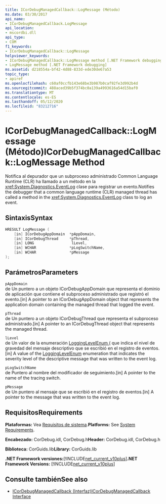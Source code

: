 ```yaml
---
title: ICorDebugManagedCallback::LogMessage (Método)
ms.date: 03/30/2017
api_name:
- ICorDebugManagedCallback.LogMessage
api_location:
- mscordbi.dll
api_type:
- COM
f1_keywords:
- ICorDebugManagedCallback::LogMessage
helpviewer_keywords:
- ICorDebugManagedCallback::LogMessage method [.NET Framework debugging]
- LogMessage method [.NET Framework debugging]
ms.assetid: d218554a-bf42-4d88-833d-ede30de67a53
topic_type:
- apiref
ms.openlocfilehash: c60af0ccfb143e68be3b987b0caf92fe3d992b4d
ms.sourcegitcommit: 488aced39b5f374bc0a139a4993616a54d15baf0
ms.translationtype: MT
ms.contentlocale: es-ES
ms.lasthandoff: 05/12/2020
ms.locfileid: "83212716"
---
```

# <a name="icordebugmanagedcallbacklogmessage-method"></a><span data-ttu-id="f6d36-102">ICorDebugManagedCallback::LogMessage (Método)</span><span class="sxs-lookup"><span data-stu-id="f6d36-102">ICorDebugManagedCallback::LogMessage Method</span></span>
<span data-ttu-id="f6d36-103">Notifica al depurador que un subproceso administrado Common Language Runtime (CLR) ha llamado a un método en la <xref:System.Diagnostics.EventLog> clase para registrar un evento.</span><span class="sxs-lookup"><span data-stu-id="f6d36-103">Notifies the debugger that a common language runtime (CLR) managed thread has called a method in the <xref:System.Diagnostics.EventLog> class to log an event.</span></span>  
  
## <a name="syntax"></a><span data-ttu-id="f6d36-104">Sintaxis</span><span class="sxs-lookup"><span data-stu-id="f6d36-104">Syntax</span></span>  
  
```cpp  
HRESULT LogMessage (  
    [in] ICorDebugAppDomain  *pAppDomain,  
    [in] ICorDebugThread     *pThread,  
    [in] LONG                 lLevel,  
    [in] WCHAR               *pLogSwitchName,  
    [in] WCHAR               *pMessage  
);  
```  
  
## <a name="parameters"></a><span data-ttu-id="f6d36-105">Parámetros</span><span class="sxs-lookup"><span data-stu-id="f6d36-105">Parameters</span></span>  
 `pAppDomain`  
 <span data-ttu-id="f6d36-106">de Un puntero a un objeto ICorDebugAppDomain que representa el dominio de aplicación que contiene el subproceso administrado que registró el evento.</span><span class="sxs-lookup"><span data-stu-id="f6d36-106">[in] A pointer to an ICorDebugAppDomain object that represents the application domain containing the managed thread that logged the event.</span></span>  
  
 `pThread`  
 <span data-ttu-id="f6d36-107">de Un puntero a un objeto ICorDebugThread que representa el subproceso administrado.</span><span class="sxs-lookup"><span data-stu-id="f6d36-107">[in] A pointer to an ICorDebugThread object that represents the managed thread.</span></span>  
  
 `lLevel`  
 <span data-ttu-id="f6d36-108">de Un valor de la enumeración [LoggingLevelEnum (](logginglevelenum-enumeration.md) que indica el nivel de gravedad del mensaje descriptivo que se escribió en el registro de eventos.</span><span class="sxs-lookup"><span data-stu-id="f6d36-108">[in] A value of the [LoggingLevelEnum](logginglevelenum-enumeration.md) enumeration that indicates the severity level of the descriptive message that was written to the event log.</span></span>  
  
 `pLogSwitchName`  
 <span data-ttu-id="f6d36-109">de Puntero al nombre del modificador de seguimiento.</span><span class="sxs-lookup"><span data-stu-id="f6d36-109">[in] A pointer to the name of the tracing switch.</span></span>  
  
 `pMessage`  
 <span data-ttu-id="f6d36-110">de Un puntero al mensaje que se escribió en el registro de eventos.</span><span class="sxs-lookup"><span data-stu-id="f6d36-110">[in] A pointer to the message that was written to the event log.</span></span>  
  
## <a name="requirements"></a><span data-ttu-id="f6d36-111">Requisitos</span><span class="sxs-lookup"><span data-stu-id="f6d36-111">Requirements</span></span>  
 <span data-ttu-id="f6d36-112">**Plataformas:** Vea [Requisitos de sistema](../../get-started/system-requirements.md).</span><span class="sxs-lookup"><span data-stu-id="f6d36-112">**Platforms:** See [System Requirements](../../get-started/system-requirements.md).</span></span>  
  
 <span data-ttu-id="f6d36-113">**Encabezado:** CorDebug.idl, CorDebug.h</span><span class="sxs-lookup"><span data-stu-id="f6d36-113">**Header:** CorDebug.idl, CorDebug.h</span></span>  
  
 <span data-ttu-id="f6d36-114">**Biblioteca:** CorGuids.lib</span><span class="sxs-lookup"><span data-stu-id="f6d36-114">**Library:** CorGuids.lib</span></span>  
  
 <span data-ttu-id="f6d36-115">**.NET Framework versiones:**[!INCLUDE[net_current_v10plus](../../../../includes/net-current-v10plus-md.md)]</span><span class="sxs-lookup"><span data-stu-id="f6d36-115">**.NET Framework Versions:** [!INCLUDE[net_current_v10plus](../../../../includes/net-current-v10plus-md.md)]</span></span>  
  
## <a name="see-also"></a><span data-ttu-id="f6d36-116">Consulte también</span><span class="sxs-lookup"><span data-stu-id="f6d36-116">See also</span></span>

- [<span data-ttu-id="f6d36-117">ICorDebugManagedCallback (Interfaz)</span><span class="sxs-lookup"><span data-stu-id="f6d36-117">ICorDebugManagedCallback Interface</span></span>](icordebugmanagedcallback-interface.md)
